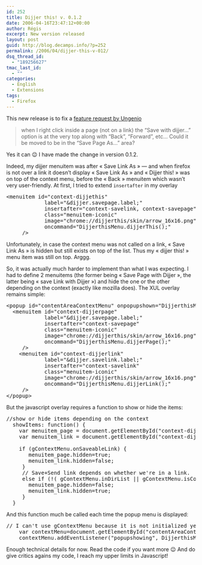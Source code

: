 ```yaml
---
id: 252
title: Dijjer this! v. 0.1.2
date: 2006-04-16T23:47:12+00:00
author: Régis
excerpt: New version released
layout: post
guid: http://blog.decamps.info/?p=252
permalink: /2006/04/dijjer-this-v-012/
dsq_thread_id:
  - "189256627"
tmac_last_id:
  - ""
categories:
  - English
  - Extensions
tags:
  - Firefox
---
```

This new release is to fix a [feature request by Ungenio](http://regis.decamps.info/blog/2006/04/dijjer-extension-released/#comment-400)

> when I right click inside a page (not on a link) the “Save with dijjer…” option is at the very top along with “Back”, “Forward”, etc… Could it be moved to be in the “Save Page As…” area? 

Yes it can 😉 I have made the change in version 0.1.2. 

Indeed, my dijjer menuitem was after « Save Link As » &#8212; and when firefox is not over a link it doesn&rsquo;t display « Save Link As » and « Dijjer this! » was on top of the context menu, before the « Back » menuitem which wasn&rsquo;t very user-friendly. At first, I tried to extend `insertafter` in my overlay

<pre>&lt;menuitem id="context-dijjethis" 
            label="&dijjer.savepage.label;" 
            insertafter="context-savelink, context-savepage"
			class="menuitem-iconic" 
			image="chrome://dijjerthis/skin/arrow_16x16.png"
            oncommand="DijjerthisMenu.dijjerThis();"
     /&gt;
</pre>

Unfortunately, in case the context menu was not called on a link, « Save Link As » is hidden but still exists on top of the list. Thus my « dijjer this! » menu item was still on top. Arggg.

So, it was actually much harder to implement than what I was expecting. I had to define 2 menuitems (the former being « Save Page with Dijjer », the latter being « save Link with Dijjer ») and hide the one or the other depending on the context (exactly like mozilla does). The XUL overlay remains simple:

<pre>&lt;popup id="contentAreaContextMenu" onpopupshown="DijjerthisMenu.init();"&gt;
  &lt;menuitem id="context-dijjerpage" 
            label="&dijjer.savepage.label;" 
            insertafter="context-savepage"
			class="menuitem-iconic" 
			image="chrome://dijjerthis/skin/arrow_16x16.png"
            oncommand="DijjerthisMenu.dijjerPage();"
     /&gt;
    &lt;menuitem id="context-dijjerlink" 
            label="&dijjer.savelink.label;" 
            insertafter="context-savelink"
			class="menuitem-iconic" 
			image="chrome://dijjerthis/skin/arrow_16x16.png"
            oncommand="DijjerthisMenu.dijjerLink();"
     /&gt;  
&lt;/popup&gt;
</pre>

But the javascript overlay requires a function to show or hide the items:

<pre>//show or hide items depending on the context
  showItems: function() {
	var menuitem_page = document.getElementById("context-dijjerpage");
    var	menuitem_link = document.getElementById("context-dijjerlink");

    if (gContextMenu.onSaveableLink) {
       menuitem_page.hidden=true;
       menuitem_link.hidden=false;
     }
     // Save+Send link depends on whether we're in a link.
     else if (!( gContextMenu.inDirList || gContextMenu.isContentSelected || gContextMenu.onTextInput || gContextMenu.onLink || gContextMenu.onImage )){
       menuitem_page.hidden=false;
       menuitem_link.hidden=true;
     }
  }
</pre>

And this function much be called each time the popup menu is displayed:

<pre>// I can't use gContextMenu because it is not initialized yet
    var contextMenu=document.getElementById("contentAreaContextMenu");
    contextMenu.addEventListener("popupshowing", DijjerthisMenu.showItems, false);
</pre>

Enough technical details for now. Read the code if you want more 😉 And do give critics agains my code, I reach my upper limits in Javascript!